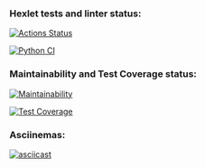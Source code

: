 ### Hexlet tests and linter status:
[![Actions Status](https://github.com/gornah/python-project-50/actions/workflows/hexlet-check.yml/badge.svg)](https://github.com/gornah/python-project-50/actions)

[![Python CI](https://github.com/gornah/python-project-50/actions/workflows/pyci.yml/badge.svg)](https://github.com/gornah/python-project-50/actions/workflows/pyci.yml)

### Maintainability and Test Coverage status:
[![Maintainability](https://api.codeclimate.com/v1/badges/8555f1afe686e95f6630/maintainability)](https://codeclimate.com/github/gornah/python-project-50/maintainability)

[![Test Coverage](https://api.codeclimate.com/v1/badges/8555f1afe686e95f6630/test_coverage)](https://codeclimate.com/github/gornah/python-project-50/test_coverage)

### Asciinemas:
[![asciicast](https://asciinema.org/a/672675.svg)](https://asciinema.org/a/672675)